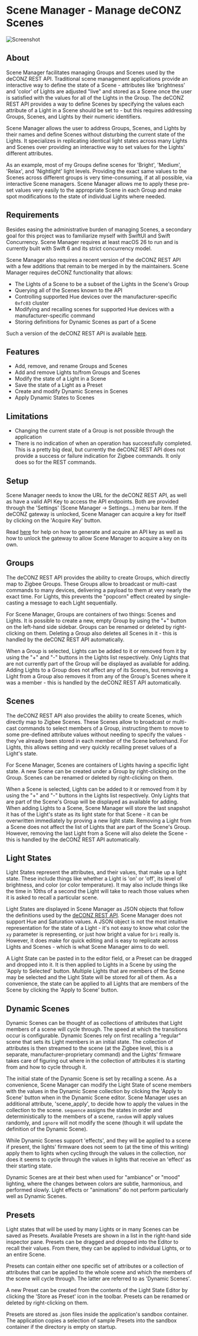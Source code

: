 # Scene Manager - Manage deCONZ Scenes

![Screenshot](https://raw.githubusercontent.com/hanskroner/SceneManager/master/SceneManager/Resources/screenshot.png)

## About

Scene Manager facilitates managing Groups and Scenes used by the deCONZ REST API. Traditional scene
management applications provide an interactive way to define the state of a Scene - attributes like
'brightness' and 'color' of Lights are adjusted "live" and stored as a Scene once the user is satisfied with
the values for all of the Lights in the Group. The deCONZ REST API provides a way to define Scenes by
specifying the values each attribute of a Light in a Scene should be set to - but this requires addressing
Groups, Scenes, and Lights by their numeric identifiers.

Scene Manager allows the user to address Groups, Scenes, and Lights by their names and define Scenes without
disturbing the current state of the Lights. It specializes in replicating identical light states across many
Lights and Scenes over providing an interactive way to set values for the Lights' different attributes.

As an example, most of my Groups define scenes for 'Bright', 'Medium', 'Relax', and 'Nightlight' light
levels. Providing the exact same values to the Scenes across different groups is very time-consuming, if at
all possible, via interactive Scene managers. Scene Manager allows me to apply these pre-set values very
easily to the appropriate Scene in each Group and make spot modifications to the state of individual Lights
where needed.

## Requirements

Besides easing the administrative burden of managing Scenes, a secondary goal for this project was to
familiarize myself with SwiftUI and Swift Concurrency. Scene Manager requires at least macOS 26 to run
and is currently built with Swift 6 and its strict concurrency model.

Scene Manager also requires a recent version of the deCONZ REST API with a few additions that remain to
be merged in by the maintainers. Scene Manager requires deCONZ functionality that allows:
 
* The Lights of a Scene to be a subset of the Lights in the Scene's Group
* Querying all of the Scenes known to the API
* Controlling supported Hue devices over the manufacturer-specific `0xfc03` cluster
* Modifying and recalling scenes for supported Hue devices with a manufacturer-specific command
* Storing definitions for Dynamic Scenes as part of a Scene

Such a version of the deCONZ REST API is available [here](https://github.com/hanskroner/deconz-rest-plugin/tree/hue-dynamic-scenes).

## Features

- Add, remove, and rename Groups and Scenes
- Add and remove Lights to/from Groups and Scenes
- Modify the state of a Light in a Scene
- Save the state of a Light as a Preset
- Create and modify Dynamic Scenes in Scenes
- Apply Dynamic States to Scenes

## Limitations

- Changing the current state of a Group is not possible through the application
- There is no indication of when an operation has successfully completed. This is a pretty big deal, but
currently the deCONZ REST API does not provide a success or failure indication for Zigbee commands. It only
does so for the REST commands.

## Setup

Scene Manager needs to know the URL for the deCONZ REST API, as well as have a valid API Key to access the
API endpoints. Both are provided through the 'Settings' (Scene Manager -> Settings...) menu bar item. If
the deCONZ gateway is unlocked, Scene Manager can acquire a key for itself by clicking on the 'Acquire Key'
button.

Read [here](https://dresden-elektronik.github.io/deconz-rest-doc/misc/authorization/) for help on how to
generate and acquire an API key as well as how to unlock the gateway to allow Scene Manager to acquire a
key on its own.

## Groups

The deCONZ REST API provides the ability to create Groups, which directly map to Zigbee Groups. These Groups
allow to broadcast or multi-cast commands to many devices, delivering a payload to them at very nearly
the exact time. For Lights, this prevents the "popcorn" effect created by single-casting a message to each
Light sequentially.

For Scene Manager, Groups are containers of two things: Scenes and Lights. It is possible to create a new,
empty Group by using the "+" button on the left-hand side sidebar. Groups can be renamed or deleted by
right-clicking on them. Deleting a Group also deletes all Scenes in it - this is handled by the deCONZ
REST API automatically.

When a Group is selected, Lights can be added to it or removed from it by using the "+" and "-" buttons
in the Lights list respectively. Only Lights that are not currently part of the Group will be displayed as
available for adding. Adding Lights to a Group does not affect any of its Scenes, but removing a Light from a
Group also removes it from any of the Group's Scenes where it was a member - this is handled by the deCONZ
REST API automatically.

## Scenes

The deCONZ REST API also provides the ability to create Scenes, which directly map to Zigbee Scenes. These
Scenes allow to broadcast or multi-cast commands to select members of a Group, instructing them to move to
some pre-defined attribute values without needing to specify the values - they've already been stored in each
member of the Scene beforehand. For Lights, this allows setting and very quickly recalling preset values of a
Light's state.

For Scene Manager, Scenes are containers of Lights having a specific light state. A new Scene can be created
under a Group by right-clicking on the Group. Scenes can be renamed or deleted by right-clicking on them.

When a Scene is selected, Lights can be added to it or removed from it by using the "+" and "-" buttons
in the Lights list respectively. Only Lights that are part of the Scene's Group will be displayed as
available for adding. When adding Lights to a Scene, Scene Manager will store the last snapshot it has of the
Light's state as its light state for that Scene - it can be overwritten immediately by proving a new light
state. Removing a Light from a Scene does not affect the list of Lights that are part of the Scene's Group.
However, removing the last Light from a Scene will also delete the Scene - this is handled by the deCONZ REST
API automatically. 

## Light States

Light States represent the attributes, and their values, that make up a light state. These include things like
whether a Light is 'on' or 'off', its level of brightness, and color (or color temperature). It may also
include things like the time in 10ths of a second the Light will take to reach those values when it is asked
to recall a particular scene.

Light States are displayed in Scene Manager as JSON objects that follow the definitions used by the
[deCONZ REST API](https://dresden-elektronik.github.io/deconz-rest-doc/endpoints/scenes/#response_2). Scene
Manager does not support Hue and Saturation values. A JSON object is not the most intuitive representation for
the state of a Light - it's not easy to know what color the `xy` parameter is representing, or just how
bright a value for `bri` really is. However, it does make for quick editing and is easy to replicate across
Lights and Scenes - which is what Scene Manager aims to do well.

A Light State can be pasted in to the editor field, or a Preset can be dragged and dropped into it. It is
then applied to Lights in a Scene by using the 'Apply to Selected' button. Multiple Lights that are members
of the Scene may be selected and the Light State will be stored for all of them. As a convenience, the state
can be applied to all Lights that are members of the Scene by clicking the 'Apply to Scene' button.

## Dynamic Scenes

Dynamic Scenes can be thought of as collections of attributes that Light members of a scene will cycle through.
The speed at which the transitions occur is configurable. Dynamic Scenes rely on first recalling a "regular"
scene that sets its Light members in an initial state. The collection of attributes is then streamed to the scene
(at the Zigbee level, this is a separate, manufacturer-proprietary command) and the Lights' firmware takes care
of figuring out where in the collection of attributes it is starting from and how to cycle through it.

The initial state of the Dynamic Scene is set by recalling a scene. As a convenience, Scene Manager can modify
the Light State of scene members with the values in the Dynamic Scene collection by clicking the 'Apply to Scene'
button when in the Dynamic Scene editor. Scene Manager uses an additional attribute, 'scene_apply', to decide how
to apply the values in the collection to the scene. `sequence` assigns the states in order and deterministically
to the members of a scene, `random` will apply values randomly, and `ignore` will not modify the scene (though it
will update the definition of the Dynamic Scene).

While Dynamic Scenes support 'effects', and they will be applied to a scene if present, the lights' firmware does
not seem to (at the time of this writing) apply them to lights when cycling through the values in the collection,
nor does it seems to cycle through the values in lights that receive an 'effect' as their starting state.

Dynamic Scenes are at their best when used for "ambiance" or "mood" lighting, where the changes between colors are
subtle, harmonious, and performed slowly. Light effects or "animations" do not perform particularly well as 
Dynamic Scenes.

## Presets

Light states that will be used by many Lights or in many Scenes can be saved as Presets. Available Presets
are shown in a list in the right-hand side inspector pane. Presets can be dragged and dropped into the Editor
to recall their values. From there, they can be applied to individual Lights, or to an entire Scene.

Presets can contain either one specific set of attributes or a collection of attributes that can be applied
to the whole scene and which the members of the scene will cycle through. The latter are referred to as
'Dynamic Scenes'.

A new Preset can be created from the contents of the Light State Editor by clicking the 'Store as Preset'
icon in the toolbar. Presets can be renamed or deleted by right-clicking on them.

Presets are stored as .json files inside the application's sandbox container. The application copies a
selection of sample Presets into the sandbox container if the directory is empty on startup. 
